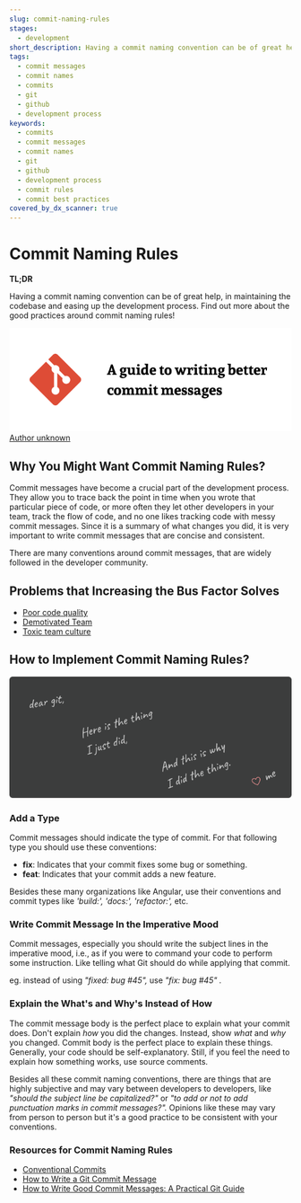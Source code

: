 ```yaml
---
slug: commit-naming-rules
stages:
  - development
short_description: Having a commit naming convention can be of great help, in maintaining the codebase and easing up the development process. Find out more about the good practices around commit naming rules!
tags:
  - commit messages
  - commit names
  - commits
  - git
  - github
  - development process
keywords:
  - commits
  - commit messages
  - commit names
  - git
  - github
  - development process
  - commit rules
  - commit best practices
covered_by_dx_scanner: true
---
```


# Commit Naming Rules

**TL;DR**

Having a commit naming convention can be of great help, in maintaining the codebase and easing up the development process. Find out more about the good practices around commit naming rules!

![Commit naming guide](/files/commit_guide.png)
[Author unknown](https://dxkb.io)

## Why You Might Want Commit Naming Rules?

Commit messages have become a crucial part of the development process. They allow you to trace back the point in time when you wrote that particular piece of code, or more often they let other developers in your team, track the flow of code, and no one likes tracking code with messy commit messages. Since it is a summary of what changes you did, it is very important to write commit messages that are concise and consistent.

There are many conventions around commit messages, that are widely followed in the developer community.
## Problems that Increasing the Bus Factor Solves
- [Poor code quality](/problems/poor-code-quality)
- [Demotivated Team](/problems/demotivated-team)
- [Toxic team culture](/problems/toxic-team-culture)
## How to Implement Commit Naming Rules?

![Commit Message](/files/commit_dear_git.png)

### Add a Type

Commit messages should indicate the type of commit. For that following type you should use these conventions:

- **fix**: Indicates that your commit fixes some bug or something.
- **feat**: Indicates that your commit adds a new feature.

Besides these many organizations like Angular, use their  conventions and commit types like *'build:', 'docs:', 'refactor:',* etc.

### Write Commit Message In the Imperative Mood

Commit messages, especially you should write the subject lines in the imperative mood, i.e., as if you were to command your code to perform some instruction. Like telling what Git should do while applying that commit.

eg. instead of using *"fixed: bug #45",* use *"fix: bug #45" .*

### Explain the What's and Why's Instead of How

The commit message body is the perfect place to explain what your commit does. Don't explain _how_ you did the changes. Instead, show _what_ and _why_ you changed. Commit body is the perfect place to explain these things. Generally, your code should be self-explanatory. Still, if you feel the need to explain how something works, use source comments.

Besides all these commit naming conventions, there are things that are highly subjective and may vary between developers to developers, like *"should the subject line be capitalized?"* or *"to add or not to add punctuation marks in commit messages?".* Opinions like these may vary from person to person but it's a good practice to be consistent with your conventions.

### Resources for Commit Naming Rules

- [Conventional Commits](https://www.conventionalcommits.org/en)
- [How to Write a Git Commit Message](https://chris.beams.io/posts/git-commit/)
- [How to Write Good Commit Messages: A Practical Git Guide](https://www.freecodecamp.org/news/writing-good-commit-messages-a-practical-guide/)
